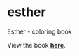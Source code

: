 # esther
Esther - coloring book

View the book [**here**][1].

  [1]: http://ghitab.github.io/esther/
